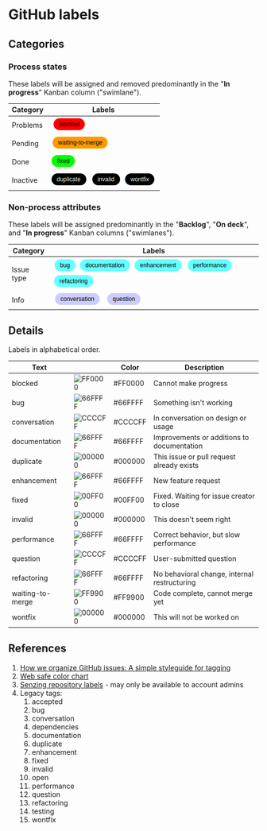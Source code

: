 # GitHub labels

## Categories

### Process states

These labels will be assigned and removed predominantly in the "**In progress**" Kanban column ("swimlane").

| Category   | Labels                                                                      |
|------------|-----------------------------------------------------------------------------|
| Problems   | ![blocked](blocked.png)                                                     |
| Pending    | ![waiting to merge](waiting-to-merge.png)                                   |
| Done       | ![fixed](fixed.png)                                                         |
| Inactive   | ![duplicate](duplicate.png) ![invalid](invalid.png) ![wontfix](wontfix.png) |

### Non-process attributes

These labels will be assigned predominantly in the "**Backlog**", "**On deck**", and "**In progress**" Kanban columns ("swimlanes").

| Category   | Labels |
|------------|--------|
| Issue type | ![bug](bug.png) ![documentation](documentation.png) ![enhancement](enhancement.png) ![performance](performance.png) ![refactoring](refactoring.png) |
| Info       | ![conversation](conversation.png) ![question](question.png) |

## Details

Labels in alphabetical order.

| Text             |                                                                   | Color   | Description                                  |
|------------------|-------------------------------------------------------------------|---------|----------------------------------------------|
| blocked          | ![FF0000](https://via.placeholder.com/30x30/FF0000/FF0000?text=.) | #FF0000 | Cannot make progress                         |
| bug              | ![66FFFF](https://via.placeholder.com/30x30/66FFFF/66FFFF?text=.) | #66FFFF | Something isn't working                      |
| conversation     | ![CCCCFF](https://via.placeholder.com/30x30/CCCCFF/CCCCFF?text=.) | #CCCCFF | In conversation on design or usage           |
| documentation    | ![66FFFF](https://via.placeholder.com/30x30/66FFFF/66FFFF?text=.) | #66FFFF | Improvements or additions to documentation   |
| duplicate        | ![000000](https://via.placeholder.com/30x30/000000/000000?text=.) | #000000 | This issue or pull request already exists    |
| enhancement      | ![66FFFF](https://via.placeholder.com/30x30/66FFFF/66FFFF?text=.) | #66FFFF | New feature request                          |
| fixed            | ![00FF00](https://via.placeholder.com/30x30/00FF00/00FF00?text=.) | #00FF00 | Fixed. Waiting for issue creator to close    |
| invalid          | ![000000](https://via.placeholder.com/30x30/000000/000000?text=.) | #000000 | This doesn't seem right                      |
| performance      | ![66FFFF](https://via.placeholder.com/30x30/66FFFF/66FFFF?text=.) | #66FFFF | Correct behavior, but slow performance       |
| question         | ![CCCCFF](https://via.placeholder.com/30x30/CCCCFF/CCCCFF?text=.) | #CCCCFF | User-submitted question                      |
| refactoring      | ![66FFFF](https://via.placeholder.com/30x30/66FFFF/66FFFF?text=.) | #66FFFF | No behavioral change, internal restructuring |
| waiting-to-merge | ![FF9900](https://via.placeholder.com/30x30/FF9900/FF9900?text=.) | #FF9900 | Code complete, cannot merge yet              |
| wontfix          | ![000000](https://via.placeholder.com/30x30/000000/000000?text=.) | #000000 | This will not be worked on                   |

## References

1. [How we organize GitHub issues: A simple styleguide for tagging](https://robinpowered.com/blog/best-practice-system-for-organizing-and-tagging-github-issues/)
1. [Web safe color chart](https://htmlcolorcodes.com/color-chart/web-safe-color-chart/)
1. [Senzing repository labels](https://github.com/organizations/Senzing/settings/labels) - may only be available to account admins
1. Legacy tags:
   1. accepted
   1. bug
   1. conversation
   1. dependencies
   1. documentation
   1. duplicate
   1. enhancement
   1. fixed
   1. invalid
   1. open
   1. performance
   1. question
   1. refactoring
   1. testing
   1. wontfix
